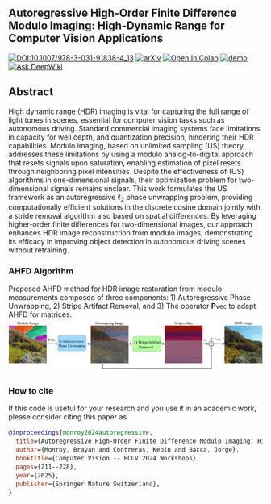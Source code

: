 ## Autoregressive High-Order Finite Difference Modulo Imaging: High-Dynamic Range for Computer Vision Applications

[![DOI:10.1007/978-3-031-91838-4_13](https://zenodo.org/badge/DOI/10.1007/978-3-031-91838-4_13.svg)](https://doi.org/10.1007/978-3-031-91838-4_13)
[![arXiv](https://img.shields.io/badge/arXiv-2504.04228-b31b1b.svg?style=plastic)](https://arxiv.org/abs/2504.04228)
[![Open In Colab](https://colab.research.google.com/assets/colab-badge.svg)](https://colab.research.google.com/github/bemc22/AHFD/blob/main/demo.ipynb)
[![demo](https://img.shields.io/badge/demo-online-green)](https://huggingface.co/spaces/kebincontreras/Object_Detection_Modulo_Camera)
[![Ask DeepWiki](https://deepwiki.com/badge.svg)](https://deepwiki.com/bemc22/AHFD)

## Abstract
High dynamic range (HDR) imaging is vital for capturing the full range of light tones in scenes, essential for computer vision tasks such as autonomous driving. Standard commercial imaging systems face limitations in capacity for well depth, and quantization precision, hindering their HDR capabilities. Modulo imaging, based on unlimited sampling (US) theory, addresses these limitations by using a modulo analog-to-digital approach that resets signals upon saturation, enabling estimation of pixel resets through neighboring pixel intensities. Despite the effectiveness of (US) algorithms in one-dimensional signals, their optimization problem for two-dimensional signals remains unclear. This work formulates the US framework as an autoregressive $\ell_2$ phase unwrapping problem, providing computationally efficient solutions in the discrete cosine domain jointly with a stride removal algorithm also based on spatial differences. By leveraging higher-order finite differences for two-dimensional images, our approach enhances HDR image reconstruction from modulo images, demonstrating its efficacy in improving object detection in autonomous driving scenes without retraining.

### AHFD Algorithm
Proposed AHFD method for HDR image restoration from modulo measurements composed of three components: 1) Autoregressive Phase Unwrapping, 2) Stripe Artifact Removal, and 3) The operator $\textbf{P}\texttt{vec}$ to adapt AHFD for matrices. 
![img](img_method.png)

### How to cite
If this code is useful for your research and you use it in an academic work, please consider citing this paper as

```bib
@inproceedings{monroy2024autoregressive,
  title={Autoregressive High-Order Finite Difference Modulo Imaging: High-Dynamic Range for Computer Vision Applications},
  author={Monroy, Brayan and Contreras, Kebin and Bacca, Jorge},
  booktitle={Computer Vision -- ECCV 2024 Workshops},
  pages={211--228},
  year={2025},
  publisher={Springer Nature Switzerland},
}
```
